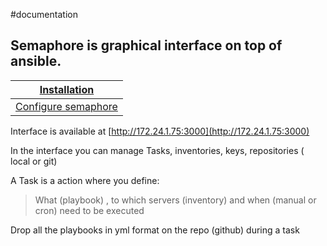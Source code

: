 #documentation
## Semaphore is graphical interface on top of ansible.


|[Installation](Ansible/semaphore/Installation.md) |
|-----|
| [Configure semaphore](Configuration.md) |

Interface is available at [http://172.24.1.75:3000](http://172.24.1.75:3000)

In the interface you can manage Tasks, inventories, keys, repositories ( local or git)

A Task is a action where you define:
> What (playbook) , to which servers (inventory) and when (manual or cron) need to be executed

Drop all the playbooks in yml format on the repo (github) during a task
